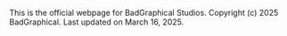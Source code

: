 This is the official webpage for BadGraphical Studios.
Copyright (c) 2025 BadGraphical.
Last updated on March 16, 2025.
